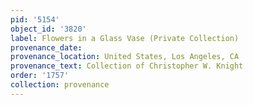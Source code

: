 ```yaml
---
pid: '5154'
object_id: '3820'
label: Flowers in a Glass Vase (Private Collection)
provenance_date:
provenance_location: United States, Los Angeles, CA
provenance_text: Collection of Christopher W. Knight
order: '1757'
collection: provenance
---
```

